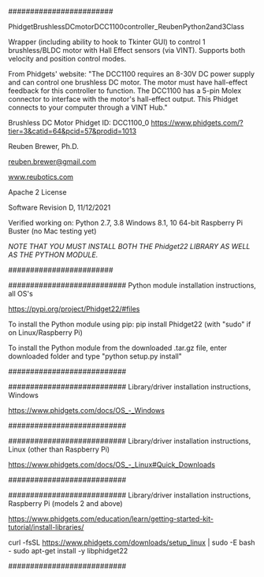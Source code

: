 ########################  

PhidgetBrushlessDCmotorDCC1100controller_ReubenPython2and3Class

Wrapper (including ability to hook to Tkinter GUI) to control 1 brushless/BLDC motor with Hall Effect sensors (via VINT). 
Supports both velocity and position control modes.

From Phidgets' website:
"The DCC1100 requires an 8-30V DC power supply and can control one brushless DC motor. The motor must have hall-effect feedback for this controller to function. The DCC1100 has a 5-pin Molex connector to interface with the motor's hall-effect output. This Phidget connects to your computer through a VINT Hub."

Brushless DC Motor Phidget
ID: DCC1100_0
https://www.phidgets.com/?tier=3&catid=64&pcid=57&prodid=1013

Reuben Brewer, Ph.D.

reuben.brewer@gmail.com

www.reubotics.com

Apache 2 License

Software Revision D, 11/12/2021

Verified working on: 
Python 2.7, 3.8
Windows 8.1, 10 64-bit
Raspberry Pi Buster 
(no Mac testing yet)

*NOTE THAT YOU MUST INSTALL BOTH THE Phidget22 LIBRARY AS WELL AS THE PYTHON MODULE.*

########################  

########################### Python module installation instructions, all OS's

https://pypi.org/project/Phidget22/#files

To install the Python module using pip:
pip install Phidget22       (with "sudo" if on Linux/Raspberry Pi)

To install the Python module from the downloaded .tar.gz file, enter downloaded folder and type "python setup.py install"

###########################

########################### Library/driver installation instructions, Windows

https://www.phidgets.com/docs/OS_-_Windows

###########################

########################### Library/driver installation instructions, Linux (other than Raspberry Pi)

https://www.phidgets.com/docs/OS_-_Linux#Quick_Downloads

###########################

########################### Library/driver installation instructions, Raspberry Pi (models 2 and above)

https://www.phidgets.com/education/learn/getting-started-kit-tutorial/install-libraries/

curl -fsSL https://www.phidgets.com/downloads/setup_linux | sudo -E bash -
sudo apt-get install -y libphidget22
 
###########################
